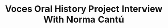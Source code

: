 ---
layout: manifest
title: Voces Oral History Project Interview With Norma Cantú
manifest_name: voces-oral-history-project-interview-with-norma-cant-

---